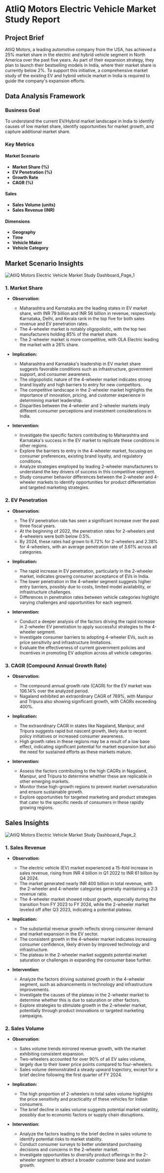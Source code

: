 # AtliQ Motors Electric Vehicle Market Study Report

## Project Brief
AtliQ Motors, a leading automotive company from the USA, has achieved a 25% market share in the electric and hybrid vehicle segment in North America over the past five years. As part of their expansion strategy, they plan to launch their bestselling models in India, where their market share is currently below 2%. To support this initiative, a comprehensive market study of the existing EV and hybrid vehicle market in India is required to guide the company's expansion efforts.

## Data Analysis Framework

### Business Goal
To understand the current EV/Hybrid market landscape in India to identify causes of low market share, identify opportunities for market growth, and capture additional market share.

### Key Metrics

#### Market Scenario
- **Market Share (%)**
- **EV Penetration (%)**
- **Growth Rate**
- **CAGR (%)**

#### Sales
- **Sales Volume (units)**
- **Sales Revenue (INR)**

#### Dimensions
- **Geography**
- **Time**
- **Vehicle Maker**
- **Vehicle Category**

## Market Scenario Insights

![AtliQ Motors Electric Vehicle Market Study Dashboard_Page_1](https://github.com/user-attachments/assets/d2c742cc-ec7f-4364-8972-3a8032b3886f)

### 1. Market Share

- **Observation:**  
  - Maharashtra and Karnataka are the leading states in EV market share, with INR 79 billion and INR 56 billion in revenue, respectively. Karnataka, Delhi, and Kerala rank in the top five for both sales revenue and EV penetration rates.
  - The 4-wheeler market is notably oligopolistic, with the top two manufacturers holding 85% of the market share.
  - The 2-wheeler market is more competitive, with OLA Electric leading the market with a 26% share.

- **Implication:**  
  - Maharashtra and Karnataka's leadership in EV market share suggests favorable conditions such as infrastructure, government support, and consumer awareness.
  - The oligopolistic nature of the 4-wheeler market indicates strong brand loyalty and high barriers to entry for new competitors.
  - The competitive landscape in the 2-wheeler market highlights the importance of innovation, pricing, and customer experience in determining market leadership.
  - Disparities between the 4-wheeler and 2-wheeler markets imply different consumer perceptions and investment considerations in India.

- **Intervention:**  
  - Investigate the specific factors contributing to Maharashtra and Karnataka's success in the EV market to replicate these conditions in other regions.
  - Explore the barriers to entry in the 4-wheeler market, focusing on consumer preferences, existing brand loyalty, and regulatory conditions.
  - Analyze strategies employed by leading 2-wheeler manufacturers to understand the key drivers of success in this competitive segment.
  - Study consumer behavior differences between the 2-wheeler and 4-wheeler markets to identify opportunities for product differentiation and targeted marketing strategies.

### 2. EV Penetration

- **Observation:**  
  - The EV penetration rate has seen a significant increase over the past three fiscal years.
  - At the beginning of 2022, the penetration rates for 2-wheelers and 4-wheelers were both below 0.5%.
  - By 2024, these rates had grown to 6.72% for 2-wheelers and 2.38% for 4-wheelers, with an average penetration rate of 3.61% across all categories.

- **Implication:**  
  - The rapid increase in EV penetration, particularly in the 2-wheeler market, indicates growing consumer acceptance of EVs in India.
  - The lower penetration in the 4-wheeler segment suggests higher entry barriers, possibly due to costs, limited model availability, or infrastructure challenges.
  - Differences in penetration rates between vehicle categories highlight varying challenges and opportunities for each segment.

- **Intervention:**  
  - Conduct a deeper analysis of the factors driving the rapid increase in 2-wheeler EV penetration to apply successful strategies to the 4-wheeler segment.
  - Investigate consumer barriers to adopting 4-wheeler EVs, such as price sensitivity and infrastructure limitations.
  - Evaluate the effectiveness of current government policies and incentives in promoting EV adoption across all vehicle categories.

### 3. CAGR (Compound Annual Growth Rate)

- **Observation:**  
  - The compound annual growth rate (CAGR) for the EV market was 106.14% over the analyzed period.
  - Nagaland exhibited an extraordinary CAGR of 769%, with Manipur and Tripura also showing significant growth, with CAGRs exceeding 400%.

- **Implication:**  
  - The extraordinary CAGR in states like Nagaland, Manipur, and Tripura suggests rapid but nascent growth, likely due to recent policy initiatives or increased consumer awareness.
  - High growth rates in these regions may be a result of a low base effect, indicating significant potential for market expansion but also the need for sustained efforts as these markets mature.

- **Intervention:**  
  - Assess the factors contributing to the high CAGRs in Nagaland, Manipur, and Tripura to determine whether these are replicable in other emerging markets.
  - Monitor these high-growth regions to prevent market oversaturation and ensure sustainable growth.
  - Explore opportunities for targeted marketing and product strategies that cater to the specific needs of consumers in these rapidly growing regions.

## Sales Insights

![AtliQ Motors Electric Vehicle Market Study Dashboard_Page_2](https://github.com/user-attachments/assets/144aaf89-662a-49e6-9133-c4daf16203f3)

### 1. Sales Revenue

- **Observation:**  
  - The electric vehicle (EV) market experienced a 15-fold increase in sales revenue, rising from INR 4 billion in Q1 2022 to INR 61 billion by Q4 2024.
  - The market generated nearly INR 400 billion in total revenue, with the 2-wheeler and 4-wheeler categories generally maintaining a 2:3 revenue ratio.
  - The 4-wheeler market showed robust growth, especially during the transition from FY 2023 to FY 2024, while the 2-wheeler market leveled off after Q3 2023, indicating a potential plateau.

- **Implication:**  
  - The substantial revenue growth reflects strong consumer demand and market expansion in the EV sector.
  - The consistent growth in the 4-wheeler market indicates increasing consumer confidence, likely driven by improved technology and infrastructure.
  - The plateau in the 2-wheeler market suggests potential market saturation or challenges in expanding the consumer base further.

- **Intervention:**  
  - Analyze the factors driving sustained growth in the 4-wheeler segment, such as advancements in technology and infrastructure improvements.
  - Investigate the causes of the plateau in the 2-wheeler market to determine whether this is due to saturation or other factors.
  - Explore strategies to stimulate growth in the 2-wheeler market, potentially through product innovations or targeted marketing campaigns.

### 2. Sales Volume

- **Observation:**  
  - Sales volume trends mirrored revenue growth, with the market exhibiting consistent expansion.
  - Two-wheelers accounted for over 90% of all EV sales volume, largely due to their lower price points compared to four-wheelers.
  - Sales volume demonstrated a steady upward trajectory, except for a brief decline following the first quarter of FY 2024.

- **Implication:**  
  - The high proportion of 2-wheelers in total sales volume highlights the price sensitivity and practicality of these vehicles for Indian consumers.
  - The brief decline in sales volume suggests potential market volatility, possibly due to economic factors or supply chain disruptions.

- **Intervention:**  
  - Analyze the factors leading to the brief decline in sales volume to identify potential risks to market stability.
  - Conduct consumer surveys to better understand purchasing decisions and concerns in the 2-wheeler market.
  - Investigate opportunities to diversify product offerings in the 2-wheeler segment to attract a broader customer base and sustain growth.

